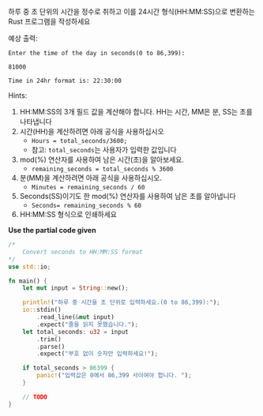 


하루 중 초 단위의 시간을 정수로 취하고 이를 24시간 형식(HH:MM:SS)으로 변환하는 Rust 프로그램을 작성하세요

예상 출력:
```
Enter the time of the day in seconds(0 to 86,399):

81000

Time in 24hr format is: 22:30:00
```


Hints:

1. HH:MM:SS의 3개 필드 값을 계산해야 합니다. HH는 시간, MM은 분, SS는 초를 나타냅니다
2. 시간(HH)을 계산하려면 아래 공식을 사용하십시오
   - `Hours = total_seconds/3600;`
   - 참고: `total_seconds`는 사용자가 입력한 값입니다
3. mod(%) 연산자를 사용하여 남은 시간(초)을 알아보세요.
   - `remaining_seconds = total_seconds % 3600`
4. 분(MM)을 계산하려면 아래 공식을 사용하십시오.
   - `Minutes = remaining_seconds / 60`
5. Seconds(SS)이기도 한 mod(%) 연산자를 사용하여 남은 초를 알아냅니다
   - `Seconds= remaining_seconds % 60`
6. HH:MM:SS 형식으로 인쇄하세요

**Use the partial code given**

```rust
/*
    Convert seconds to HH:MM:SS format
*/
use std::io;

fn main() {
    let mut input = String::new();

    println!("하루 중 시간을 초 단위로 입력하세요.(0 to 86,399):");
    io::stdin()
        .read_line(&mut input)
        .expect("줄을 읽지 못했습니다.");
    let total_seconds: u32 = input
        .trim()
        .parse()
        .expect("부호 없이 숫자만 입력하세요!");

    if total_seconds > 86399 {
        panic!("입력값은 0에서 86,399 사이여야 합니다. ");
    }

    // TODO
}
```